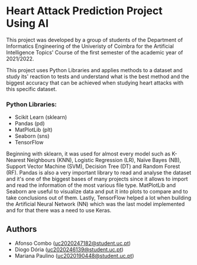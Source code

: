 
# Heart Attack Prediction Project Using AI

This project was developed by a group of students of the Department of Informatics Engineering of the Univeristy of Coimbra for the Artificial Intelligence Topics' Course of the first semester of the academic year of 2021/2022.

This project uses Python Libraries and applies methods to a dataset and study its' reaction to tests and understand what is the best method and the biggest accuracy that can be achieved when studying heart attacks with this specific dataset.

### Python Libraries:
- Scikit Learn (sklearn)
- Pandas (pd)
- MatPlotLib (plt)
- Seaborn (sns)
- TensorFlow

Beginning with sklearn, it was used for almost every model such as K-Nearest Neighbours (KNN), Logistic Regression (LR), Naïve Bayes (NB), Support Vector Machine (SVM), Decision Tree (DT) and Random Forest (RF).
Pandas is also a very important library to read and analyse the dataset and it's one of the biggest bases of many projects since it allows to import and read the information of the most various file type.
MatPlotLib and Seaborn are useful to visualize data and put it into plots to compare and to take conclusions out of them. Lastly, TensorFlow helped a lot when building the Artificial Neural Network (NN) which was the last model implemented and for that there was a need to use Keras. 


## Authors


- Afonso Combo (uc2020247182@student.uc.pt)
- Diogo Dória (uc2020246139@student.uc.pt)
- Mariana Paulino (uc2020190448@student.uc.pt)



